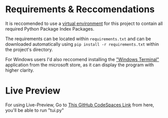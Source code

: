 # Requirements & Reccomendations
It is reccomended to use a [virtual environment](https://docs.python.org/3/library/venv.html) for this project to contain all required Python Package Index Packages.

The requirements can be located within `requirements.txt` and can be downloaded automatically using `pip install -r requirements.txt` within the project's directory.

For Windows users I'd also reccomend installing the ["Windows Terminal"](https://apps.microsoft.com/detail/9N0DX20HK701?hl=en-us&gl=GB&ocid=pdpshare) application from the microsoft store, as it can display the program with higher clarity.

# Live Preview
For using Live-Preview, Go to [This GitHub CodeSpaces Link](https://miniature-space-giggle-pxjqxxxgpwvc9wj4.github.dev/) from here, you'll be able to run "tui.py"
